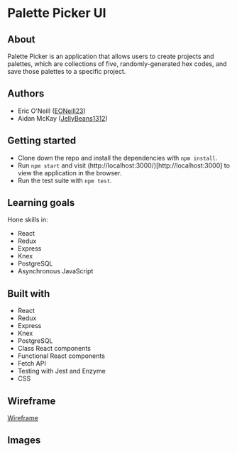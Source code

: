 # Palette Picker UI

## About
Palette Picker is an application that allows users to create projects and palettes, which are collections of five, randomly-generated hex codes, and save those palettes to a specific project.

## Authors
* Eric O'Neill ([EONeill23](https://github.com/eoneill23))
* Aidan McKay ([JellyBeans1312](https://github.com/JellyBeans1312))

## Getting started
* Clone down the repo and install the dependencies with `npm install`.
* Run `npm start` and visit (http://localhost:3000/)[http://localhost:3000] to view the application in the browser.
* Run the test suite with `npm test`.

## Learning goals
Hone skills in:
* React
* Redux
* Express
* Knex
* PostgreSQL
* Asynchronous JavaScript

## Built with
* React
* Redux
* Express
* Knex
* PostgreSQL
* Class React components
* Functional React components
* Fetch API
* Testing with Jest and Enzyme
* CSS

## Wireframe
[Wireframe](./src/assets/palettte-picker-wireframe.jpg)

## Images

